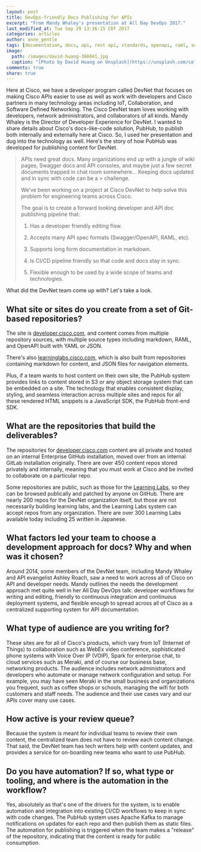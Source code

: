 ```yaml
---
layout: post
title: DevOps-friendly Docs Publishing for APIs
excerpt: "From Mandy Whaley's presentation at All Day DevOps 2017."
last_modified_at: Tue Sep 29 13:36:15 CDT 2017
categories: articles
author: anne_gentle
tags: [documentation, docs, api, rest api, standards, openapi, raml, swagger, stripe]
image:
  path: /images/david-huang-366041.jpg
  caption: "[Photo by David Huang on Unsplash](https://unsplash.com/collections/964729/milky-way-galaxy?photo=R3E2kEIC-G4)"
comments: true
share: true
---
```


Here at Cisco, we have a developer program called DevNet that focuses on making Cisco APIs easier to use as well as work with developers and Cisco partners in many technology areas including IoT, Collaboration, and Software Defined Networking. The Cisco DevNet team loves working with developers, network administrators, and collaborators of all kinds. Mandy Whaley is the Director of Developer Experience for DevNet. I wanted to share details about Cisco's docs-like-code solution, PubHub, to publish both internally and externally here at Cisco. So, I used her presentation and dug into the technology as well. Here's the story of how PubHub was developed for publishing content for DevNet.

> APIs need great docs. Many organizations end up with a jungle of wiki pages,
> Swagger docs and API consoles, and maybe just a few secret documents trapped
> in chat room somewhere... Keeping docs updated and in sync with code can be a > challenge.
>
> We’ve been working on a project at Cisco DevNet to help solve this problem
> for engineering teams across Cisco.
>
> The goal is to create a forward looking developer and API doc publishing
> pipeline that:
>
> 1. Has a developer friendly editing flow.
>
> 2. Accepts many API spec formats (Swagger/OpenAPI, RAML, etc).
>
> 3. Supports long form documentation in markdown.
>
> 4. Is CI/CD pipeline friendly so that code and docs stay in sync.
>
> 5. Flexible enough to be used by a wide scope of teams and technologies.
>

What did the DevNet team come up with? Let's take a look.

## What site or sites do you create from a set of Git-based repositories?

The site is [developer.cisco.com](https://developer.cisco.com), and content comes from multiple repository sources, with multiple source types including markdown, RAML, and OpenAPI built with YAML or JSON.

There's also [learninglabs.cisco.com](https://learninglabs.cisco.com), which is also built from repositories containing markdown for content, and JSON files for navigation elements.

Plus, if a team wants to host content on their own site, the PubHub system provides links to content stored in S3 or any object storage system that can be embedded on a site. The technology that enables consistent display, styling, and seamless interaction across multiple sites and repos for all these rendered HTML snippets is a JavaScript SDK, the PubHub front-end SDK.

## What are the repositories that build the deliverables?

The repositories for [developer.cisco.com](https://developer.cisco.com) content are all private and hosted on an internal Enterprise GitHub installation, moved over from an internal GitLab installation originally. There are over 450 content repos stored privately and internally, meaning that you must work at Cisco and be invited to collaborate on a particular repo.

Some repositories are public, such as those for the [Learning Labs](https://learninglabs.cisco.com), so they can be browsed publically and patched by anyone on GitHub. There are nearly 200 repos for the DevNet organization itself, but those are not necessarily building learning labs, and the Learning Labs system can accept repos from any organization. There are over 300 Learning Labs available today including 25 written in Japanese.

## What factors led your team to choose a development approach for docs? Why and when was it chosen?

Around 2014, some members of the DevNet team, including Mandy Whaley and API evangelist Ashley Roach, saw a need to work across all of Cisco on API and developer needs. Mandy outlines the needs the development approach met quite well in her All Day DevOps talk: developer workflows for writing and editing, friendly to continuous integration and continuous deployment systems, and flexible enough to spread across all of Cisco as a centralized supporting system for API documentation.

## What type of audience are you writing for?

These sites are for all of Cisco's products, which vary from IoT (Internet of Things) to collaboration such as WebEx video conference, sophisticated phone systems with Voice Over IP (VOIP), Spark for enterprise chat, to cloud services such as Meraki, and of course our business base, networking products. The audience includes network administrators and developers who automate or manage network configuration and setup. For example, you may have seen Meraki in the small business and organizations you frequent, such as coffee shops or schools, managing the wifi for both customers and staff needs. The audience and their use cases vary and our APIs cover many use cases.

## How active is your review queue?

Because the system is meant for individual teams to review their own content, the centralized team does not have to review each content change. That said, the DevNet team has tech writers help with content updates, and provides a service for on-boarding new teams who want to use PubHub.

## Do you have automation? If so, what type or tooling, and where is the automation in the workflow?

Yes, absolutely as that's one of the drivers for the system, is to enable automation and integration into existing CI/CD workflows to keep in sync with code changes. The PubHub system uses Apache Kafka to manage notifications on updates for each repo and then publish them as static files. The automation for publishing is triggered when the team makes a "release" of the repository, indicating that the content is ready for public consumption.
